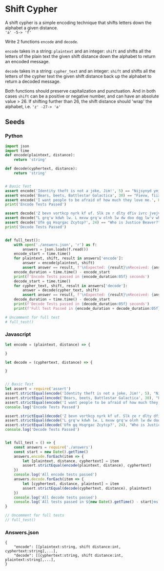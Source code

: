 # Shift Cypher

A shift cypher is a simple encoding technique that shifts letters down the alphabet a given distance.<br>
`'a' -5-> 'f'`<br>

Write 2 functions `encode` and `decode`.

`encode` takes in a string: `plaintext` and an integer: `shift` and shifts all the letters of the plain text
the given shift distance down the alphabet to return an encoded message.

`decode` takes in a string: `cypher_text` and an integer: `shift` and shifts all the letters of the cypher text
the given shift distance back up the alphabet to return a decoded message.

Both functions should preserve capitalization and punctuation. And in both cases `shift` can be a positive or
negative number, and can have an absolute value > 26. If shifting further than 26, the shift distance should
'wrap' the alphabet, i.e. `'z' -27-> 'a'`

## Seeds
### Python
```python
import json
import time
def encode(plaintext, distance):
    return 'string'

def decode(cyphertext, distance):
    return 'string'


# Basic Test
assert encode('Identity theft is not a joke, Jim!', 5) == "Nijsynyd ymjky nx sty f otpj, Onr!"
assert encode('Bears, beets, Battlestar Galactica', 30) == "Fievw, fiixw, Fexxpiwxev Kepegxmge"
assert encode('I want people to be afraid of how much they love me.', 8) == "Q eivb xmwxtm bw jm inziql wn pwe uckp bpmg twdm um."
print('Encode Tests Passed')

assert decode('Z bevn vortkcp nyrk kf uf. Slk ze r dlty dfiv ivrc jvejv, Z yru ef zuvr nyrk kf uf.', 17) == 'I knew exactly what to do. But in a much more real sense, I had no idea what to do.'
assert decode("L grq'w kdwh lw. L mxvw grq'w olnh lw dw doo dqg lw'v whuuleoh", 3) == "I don't hate it. I just don't like it at all and it's terrible"
assert decode('Ufm gq Hsqrgac Zcytcp?', 24) == "Who is Justice Beaver?"
print('Decode Tests Passed')


def full_test():
    with open('./answers.json', 'r') as f:
        answers = json.loads(f.read())
    encode_start = time.time()
    for plaintext, shift, result in answers['encode']:
        answer = encode(plaintext, shift)
        assert answer == result, f'\nExpected: {result}\nReceived: {answer}'
    encode_duration = time.time() - encode_start
    print(f'Encode Tests passed in {encode_duration:05f} seconds')
    decode_start = time.time()
    for cypher_text, shift, result in answers['decode']:
        answer = decode(cypher_text, shift)
        assert answer == result, f'\nExpected: {result}\nReceived: {answer}'
    decode_duration = time.time() - decode_start
    print(f'Decode Tests passed in {decode_duration:05f} seconds')
    print(f'Full Test Passed in {encode_duration + decode_duration:05f} total seconds')

# Uncomment for full test
# full_test()

```

### Javascript
```javascript
let encode = (plaintext, distance) => {

}

let decode = (cyphertext, distance) => {

}


// Basic Test
let assert = require('assert')
assert.strictEqual(encode('Identity theft is not a joke, Jim!', 5), "Nijsynyd ymjky nx sty f otpj, Onr!")
assert.strictEqual(encode('Bears, beets, Battlestar Galactica', 30), "Fievw, fiixw, Fexxpiwxev Kepegxmge")
assert.strictEqual(encode('I want people to be afraid of how much they love me.', 8), "Q eivb xmwxtm bw jm inziql wn pwe uckp bpmg twdm um.")
console.log('Encode Tests Passed')

assert.strictEqual(decode('Z bevn vortkcp nyrk kf uf. Slk ze r dlty dfiv ivrc jvejv, Z yru ef zuvr nyrk kf uf.', 17), 'I knew exactly what to do. But in a much more real sense, I had no idea what to do.')
assert.strictEqual(decode("L grq'w kdwh lw. L mxvw grq'w olnh lw dw doo dqg lw'v whuuleoh", 3), "I don't hate it. I just don't like it at all and it's terrible")
assert.strictEqual(decode('Ufm gq Hsqrgac Zcytcp?', 24), "Who is Justice Beaver?")
console.log('Decode Tests Passed')


let full_test = () => {
    const answers = require('./answers')
    const start = new Date().getTime()
    answers.encode.forEach(item => {
        let [plaintext, distance, cyphertext] = item
        assert.strictEqual(encode(plaintext, distance), cyphertext)
    })
    console.log('All encode tests passed')
    answers.decode.forEach(item => {
        let [cyphertext, distance, plaintext] = item
        assert.strictEqual(decode(cyphertext, distance), plaintext)
    })
    console.log('All decode tests passed')
    console.log(`All tests passed in ${new Date().getTime() - start}ms`)
}

// Uncomment for full tests
// full_test()

```

### Answers.json
```
{
    "encode": [[plaintext:string, shift distance:int, cyphertext:string],...],
    "decode": [[cyphertext:string, shift distance:int, plaintext:string],...],
}
```